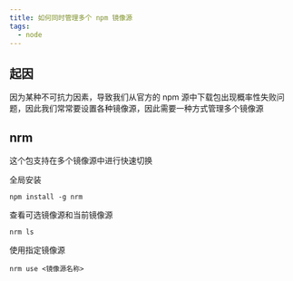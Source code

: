 ```yaml
---
title: 如何同时管理多个 npm 镜像源
tags:
  - node
---
```

## 起因

因为某种不可抗力因素，导致我们从官方的 npm 源中下载包出现概率性失败问题，因此我们常常要设置各种镜像源，因此需要一种方式管理多个镜像源

## nrm

这个包支持在多个镜像源中进行快速切换

全局安装

```shell
npm install -g nrm
```

查看可选镜像源和当前镜像源

```shell
nrm ls
```

使用指定镜像源

```shell
nrm use <镜像源名称>
```